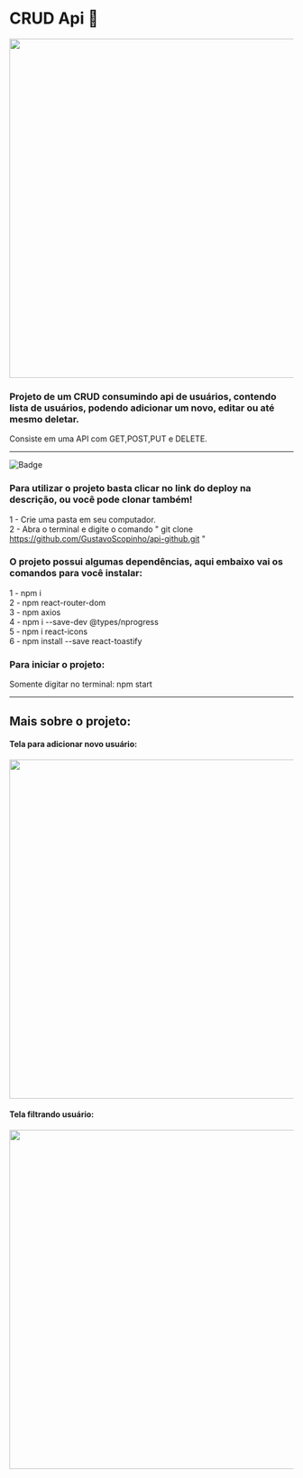 # CRUD Api 💜

<img align="center" width="600px" src="https://i.imgur.com/GAdY8UZ.png" >

### Projeto de um CRUD consumindo api de usuários, contendo lista de usuários, podendo adicionar um novo, editar ou até mesmo deletar.
Consiste em uma API com GET,POST,PUT e DELETE.
<hr>

![Badge](https://img.shields.io/static/v1?label=react&message=framework&color=blue&style=for-the-badge&logo=REACT)
### Para utilizar o projeto basta clicar no link do deploy na descrição, ou você pode clonar também!
1 - Crie uma pasta em seu computador. <br>
2 - Abra o terminal e digite o comando " git clone https://github.com/GustavoScopinho/api-github.git "

### O projeto possui algumas dependências, aqui embaixo vai os comandos para você instalar:

1 - npm i <br>
2 - npm react-router-dom <br>
3 - npm axios <br>
4 - npm i --save-dev @types/nprogress <br>
5 - npm i react-icons <br>
6 - npm install --save react-toastify

### Para iniciar o projeto:
Somente digitar no terminal: npm start

<hr>

## Mais sobre o projeto:

#### Tela para adicionar novo usuário:
<img align="center" width="600px" src="https://i.imgur.com/DhsEle6.png" >


#### Tela filtrando usuário:
<img align="center" width="600px" src="https://i.imgur.com/XIx17aL.png" >
